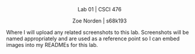 <div align="center">Lab 01 | CSCI 476
  
Zoe Norden | s68k193 
</div>

Where I will upload any related screenshots to this lab. Screenshots will be named appropriately and are used as a reference point so I can embed images into my READMEs for this lab. 
